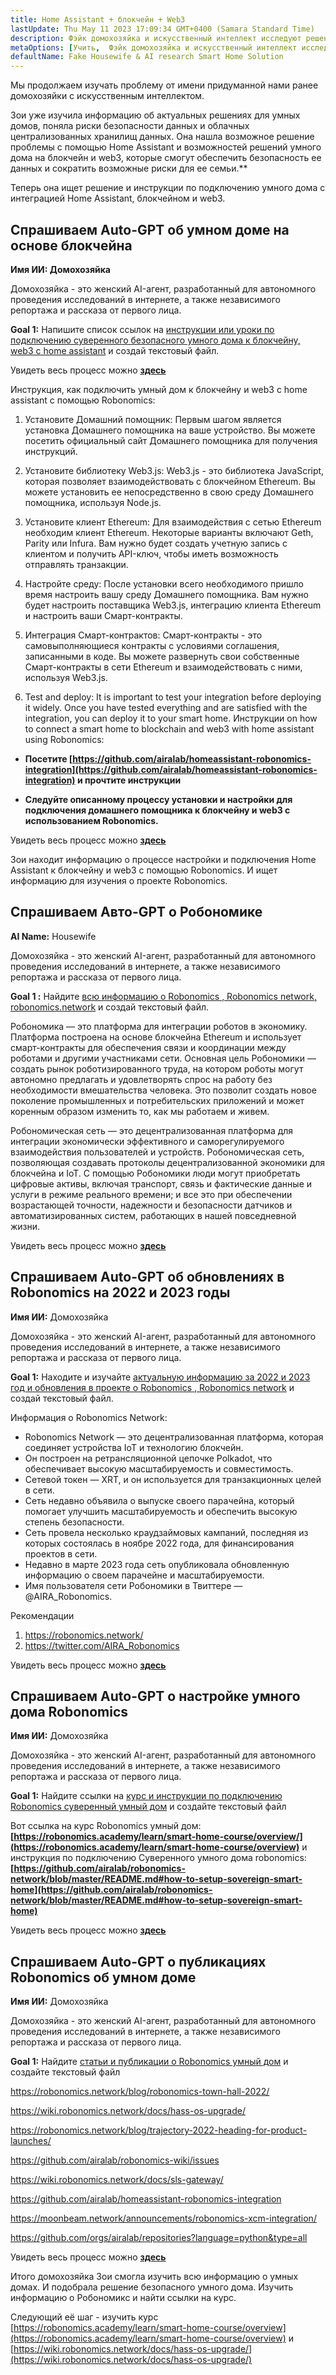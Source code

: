 ```yaml
---
title: Home Assistant + блокчейн + Web3
lastUpdate: Thu May 11 2023 17:09:34 GMT+0400 (Samara Standard Time)
description: Фэйк домохозяйка и искусственный интеллект исследуют решение для умного дома
metaOptions: [Учить,  Фэйк домохозяйка и искусственный интеллект исследуют решение для умного дома]
defaultName: Fake Housewife & AI research Smart Home Solution
---
```


<RoboAcademyText fWeight="600">
Мы продолжаем изучать проблему от имени придуманной нами ранее домохозяйки с искусственным интеллектом.
</RoboAcademyText>

Зои уже изучила информацию об актуальных решениях для умных домов, поняла риски безопасности данных и облачных централизованных хранилищ данных. Она нашла возможное решение проблемы с помощью Home Assistant и возможностей решений умного дома на блокчейн и web3, которые смогут обеспечить безопасность ее данных и сократить возможные риски для ее семьи.**

Теперь она ищет решение и инструкции по подключению умного дома с интеграцией Home Assistant, блокчейном и web3.

## Спрашиваем Auto-GPT об умном доме на основе блокчейна

<RoboAcademyTerminal title="Goals">

**Имя ИИ: Домохозяйка**

Домохозяйка - это женский AI-агент, разработанный для автономного проведения исследований в интернете, а также независимого репортажа и рассказа от первого лица.

**Goal 1:** Напишите список ссылок на <u>инструкции или уроки по подключению суверенного безопасного умного дома к блокчейну, web3 с home assistant</u> и создай текстовый файл.

</RoboAcademyTerminal>

Увидеть весь процесс можно **[здесь](https://www.notion.so/Process-AUTO-GPT-1-2-bb601d4777834c8183e5e513cf2132f9)**

<RoboAcademyTerminal title="Research Result">

Инструкция, как подключить умный дом к блокчейну и web3 с home assistant с помощью Robonomics:

1. Установите Домашний помощник: Первым шагом является установка Домашнего помощника на ваше устройство. Вы можете посетить официальный сайт Домашнего помощника для получения инструкций.

2. Установите библиотеку Web3.js: Web3.js - это библиотека JavaScript, которая позволяет взаимодействовать с блокчейном Ethereum. Вы можете установить ее непосредственно в свою среду Домашнего помощника, используя Node.js.

3. Установите клиент Ethereum: Для взаимодействия с сетью Ethereum необходим клиент Ethereum. Некоторые варианты включают Geth, Parity или Infura. Вам нужно будет создать учетную запись с клиентом и получить API-ключ, чтобы иметь возможность отправлять транзакции.

4. Настройте среду: После установки всего необходимого пришло время настроить вашу среду Домашнего помощника. Вам нужно будет настроить поставщика Web3.js, интеграцию клиента Ethereum и настроить ваши Смарт-контракты.

5. Интеграция Смарт-контрактов: Смарт-контракты - это самовыполняющиеся контракты с условиями соглашения, записанными в коде. Вы можете развернуть свои собственные Смарт-контракты в сети Ethereum и взаимодействовать с ними, используя Web3.js.

6. Test and deploy: It is important to test your integration before deploying it widely. Once you have tested everything and are satisfied with the integration, you can deploy it to your smart home.
Инструкции on how to connect a smart home to blockchain and web3 with home assistant using Robonomics:
- **Посетите [https://github.com/airalab/homeassistant-robonomics-integration](https://github.com/airalab/homeassistant-robonomics-integration) и прочтите инструкции**

- **Следуйте описанному процессу установки и настройки для подключения домашнего помощника к блокчейну и web3 с использованием Robonomics.**

</RoboAcademyTerminal>

Увидеть весь процесс можно **[здесь](https://www.notion.so/Process-AUTO-GPT-2-2-5c4ad9df8a0d473eb62ea23461de4c49)**

Зои находит информацию о процессе настройки и  подключения  Home Assistant к блокчейну и web3 с помощью Robonomics.
И ищет информацию для изучения о проекте Robonomics. 

## Спрашиваем Авто-GPT о Робономике

<RoboAcademyTerminal title="Goals">

**AI Name:** Housewife

Домохозяйка - это женский AI-агент, разработанный для автономного проведения исследований в интернете, а также независимого репортажа и рассказа от первого лица.

**Goal 1 :** Найдите <u> всю информацию о Robonomics , Robonomics network, robonomics.network</u> и создай текстовый файл.

</RoboAcademyTerminal>

<RoboAcademyTerminal title="Research result">

Робономика — это платформа для интеграции роботов в экономику. Платформа построена на основе блокчейна Ethereum и использует смарт-контракты для обеспечения связи и координации между роботами и другими участниками сети. Основная цель Робономики — создать рынок роботизированного труда, на котором роботы могут автономно предлагать и удовлетворять спрос на работу без необходимости вмешательства человека. Это позволит создать новое поколение промышленных и потребительских приложений и может коренным образом изменить то, как мы работаем и живем.

Робономическая сеть — это децентрализованная платформа для интеграции экономически эффективного и саморегулируемого взаимодействия пользователей и устройств. Робономическая сеть, позволяющая создавать протоколы децентрализованной экономики для блокчейна и IoT. С помощью Робономики люди могут приобретать цифровые активы, включая транспорт, связь и фактические данные и услуги в режиме реального времени; и все это при обеспечении возрастающей точности, надежности и безопасности датчиков и автоматизированных систем, работающих в нашей повседневной жизни.

</RoboAcademyTerminal>

Увидеть весь процесс можно **[здесь](https://www.notion.so/Process-AUTO-GPT-2-3e1c2a7ab4dc4982af661fec846a493f)**


## Спрашиваем Auto-GPT об обновлениях в Robonomics на 2022 и 2023 годы

<RoboAcademyTerminal title="Goals">

**Имя ИИ:** Домохозяйка

Домохозяйка - это женский AI-агент, разработанный для автономного проведения исследований в интернете, а также независимого репортажа и рассказа от первого лица.

**Goal 1:**   Находите и изучайте <u>актуальную информацию за 2022 и 2023 год и обновления в проекте о  Robonomics , Robonomics network</u> и создай текстовый файл.

</RoboAcademyTerminal>

<RoboAcademyTerminal title="Research result">

Информация о Robonomics Network:

- Robonomics Network — это децентрализованная платформа, которая соединяет устройства IoT и технологию блокчейн.
- Он построен на ретрансляционной цепочке Polkadot, что обеспечивает высокую масштабируемость и совместимость.
- Сетевой токен — XRT, и он используется для транзакционных целей в сети.
- Сеть недавно объявила о выпуске своего парачейна, который помогает улучшить масштабируемость и обеспечить высокую степень безопасности.
- Сеть провела несколько краудзаймовых кампаний, последняя из которых состоялась в ноябре 2022 года, для финансирования проектов в сети.
- Недавно в марте 2023 года сеть опубликовала обновленную информацию о своем парачейне и масштабируемости.
- Имя пользователя сети Робономики в Твиттере — @AIRA_Robonomics.

Рекомендации

1. https://robonomics.network/
2. https://twitter.com/AIRA_Robonomics

</RoboAcademyTerminal>

Увидеть весь процесс можно **[здесь](https://www.notion.so/Process-AUTO-GPT-2-1c3eb42e9dc941aca7b90e5d499204eb)**


## Спрашиваем Auto-GPT о настройке умного дома Robonomics

<RoboAcademyTerminal title="Goals">

**Имя ИИ:** Домохозяйка

Домохозяйка - это женский AI-агент, разработанный для автономного проведения исследований в интернете, а также независимого репортажа и рассказа от первого лица.

**Goal 1:** Найдите ссылки на <u> курс и инструкции по подключению Robonomics суверенный умный дом</u> и создайте текстовый файл

</RoboAcademyTerminal>

<RoboAcademyTerminal title="Research result">

Вот ссылка на курс Robonomics умный дом: **[https://robonomics.academy/learn/smart-home-course/overview/](https://robonomics.academy/learn/smart-home-course/overview)** и инструкция по подключению Суверенного умного дома robonomics: **[https://github.com/airalab/robonomics-network/blob/master/README.md#how-to-setup-sovereign-smart-home](https://github.com/airalab/robonomics-network/blob/master/README.md#how-to-setup-sovereign-smart-home)**

</RoboAcademyTerminal>

Увидеть весь процесс можно **[здесь](https://www.notion.so/Process-AUTO-GPT-13-5-2-f160f5688e13441086dafebaa8d65c89)**


## Спрашиваем Auto-GPT о публикациях Robonomics об умном доме

<RoboAcademyTerminal title="Goals">

**Имя ИИ:** Домохозяйка

Домохозяйка - это женский AI-агент, разработанный для автономного проведения исследований в интернете, а также независимого репортажа и рассказа от первого лица.

**Goal 1:** Найдите <u>статьи и публикации о Robonomics умный дом</u> и создайте текстовый файл

</RoboAcademyTerminal>

<RoboAcademyTerminal title="Research result">

https://robonomics.network/blog/robonomics-town-hall-2022/

https://wiki.robonomics.network/docs/hass-os-upgrade/

https://robonomics.network/blog/trajectory-2022-heading-for-product-launches/

https://github.com/airalab/robonomics-wiki/issues

https://wiki.robonomics.network/docs/sls-gateway/

https://github.com/airalab/homeassistant-robonomics-integration

https://moonbeam.network/announcements/robonomics-xcm-integration/

https://github.com/orgs/airalab/repositories?language=python&type=all

</RoboAcademyTerminal>

Увидеть весь процесс можно **[здесь](https://www.notion.so/Process-AUTO-GPT-13-7-1-6ce630949ad343a0a9c095b6442355d3)**

<RoboAcademyText>

Итого домохозяйка Зои смогла изучить всю информацию о умных домах. 
И подобрала решение безопасного умного дома.
Изучить информацию о Робономикс и найти ссылки на курс. 

Следующий её шаг - изучить курс [https://robonomics.academy/learn/smart-home-course/overview](https://robonomics.academy/learn/smart-home-course/overview)  и [https://wiki.robonomics.network/docs/hass-os-upgrade/](https://wiki.robonomics.network/docs/hass-os-upgrade/)

</RoboAcademyText>


